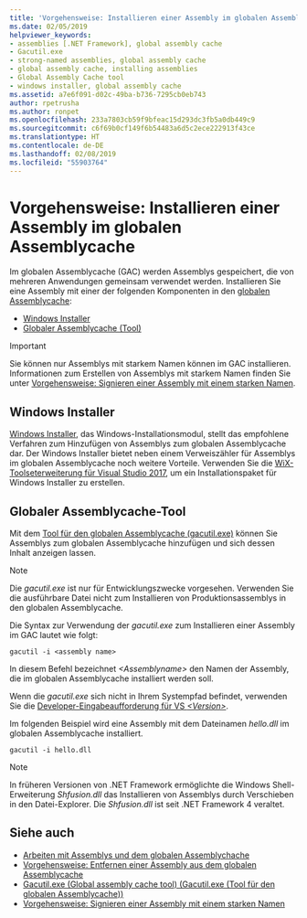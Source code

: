 ```yaml
---
title: 'Vorgehensweise: Installieren einer Assembly im globalen Assemblycache'
ms.date: 02/05/2019
helpviewer_keywords:
- assemblies [.NET Framework], global assembly cache
- Gacutil.exe
- strong-named assemblies, global assembly cache
- global assembly cache, installing assemblies
- Global Assembly Cache tool
- windows installer, global assembly cache
ms.assetid: a7e6f091-d02c-49ba-b736-7295cb0eb743
author: rpetrusha
ms.author: ronpet
ms.openlocfilehash: 233a7803cb59f9bfeac15d293dc3fb5a0db449c9
ms.sourcegitcommit: c6f69b0cf149f6b54483a6d5c2ece222913f43ce
ms.translationtype: HT
ms.contentlocale: de-DE
ms.lasthandoff: 02/08/2019
ms.locfileid: "55903764"
---
```

# <a name="how-to-install-an-assembly-into-the-global-assembly-cache"></a>Vorgehensweise: Installieren einer Assembly im globalen Assemblycache

Im globalen Assemblycache (GAC) werden Assemblys gespeichert, die von mehreren Anwendungen gemeinsam verwendet werden. Installieren Sie eine Assembly mit einer der folgenden Komponenten in den [globalen Assemblycache](gac.md): 
- [Windows Installer](#windows-installer)
- [Globaler Assemblycache (Tool)](#global-assembly-cache-tool)

> [!IMPORTANT]
> Sie können nur Assemblys mit starkem Namen können im GAC installieren. Informationen zum Erstellen von Assemblys mit starkem Namen finden Sie unter [Vorgehensweise: Signieren einer Assembly mit einem starken Namen](how-to-sign-an-assembly-with-a-strong-name.md).

## <a name="windows-installer"></a>Windows Installer

[Windows Installer](/windows/desktop/Msi/installation-of-assemblies-to-the-global-assembly-cache), das Windows-Installationsmodul, stellt das empfohlene Verfahren zum Hinzufügen von Assemblys zum globalen Assemblycache dar. Der Windows Installer bietet neben einem Verweiszähler für Assemblys im globalen Assemblycache noch weitere Vorteile. Verwenden Sie die [WiX-Toolseterweiterung für Visual Studio 2017](https://marketplace.visualstudio.com/items?itemName=RobMensching.WixToolsetVisualStudio2017Extension), um ein Installationspaket für Windows Installer zu erstellen.

## <a name="global-assembly-cache-tool"></a>Globaler Assemblycache-Tool

Mit dem [Tool für den globalen Assemblycache (gacutil.exe)](../tools/gacutil-exe-gac-tool.md) können Sie Assemblys zum globalen Assemblycache hinzufügen und sich dessen Inhalt anzeigen lassen.

   > [!NOTE]
   > Die *gacutil.exe* ist nur für Entwicklungszwecke vorgesehen. Verwenden Sie die ausführbare Datei nicht zum Installieren von Produktionsassemblys in den globalen Assemblycache.

Die Syntax zur Verwendung der *gacutil.exe* zum Installieren einer Assembly im GAC lautet wie folgt:

```console
gacutil -i <assembly name>
```

In diesem Befehl bezeichnet *\<Assemblyname>* den Namen der Assembly, die im globalen Assemblycache installiert werden soll.

Wenn die *gacutil.exe* sich nicht in Ihrem Systempfad befindet, verwenden Sie die [Developer-Eingabeaufforderung für VS *\<Version>*](../tools/developer-command-prompt-for-vs.md).

Im folgenden Beispiel wird eine Assembly mit dem Dateinamen *hello.dll* im globalen Assemblycache installiert.

```console
gacutil -i hello.dll
```

> [!NOTE]
> In früheren Versionen von .NET Framework ermöglichte die Windows Shell-Erweiterung *Shfusion.dll* das Installieren von Assemblys durch Verschieben in den Datei-Explorer. Die *Shfusion.dll* ist seit .NET Framework 4 veraltet.

## <a name="see-also"></a>Siehe auch

- [Arbeiten mit Assemblys und dem globalen Assemblychache](working-with-assemblies-and-the-gac.md)
- [Vorgehensweise: Entfernen einer Assembly aus dem globalen Assemblycache](how-to-remove-an-assembly-from-the-gac.md)
- [Gacutil.exe (Global assembly cache tool) (Gacutil.exe (Tool für den globalen Assemblycache))](../tools/gacutil-exe-gac-tool.md)
- [Vorgehensweise: Signieren einer Assembly mit einem starken Namen](how-to-sign-an-assembly-with-a-strong-name.md)
